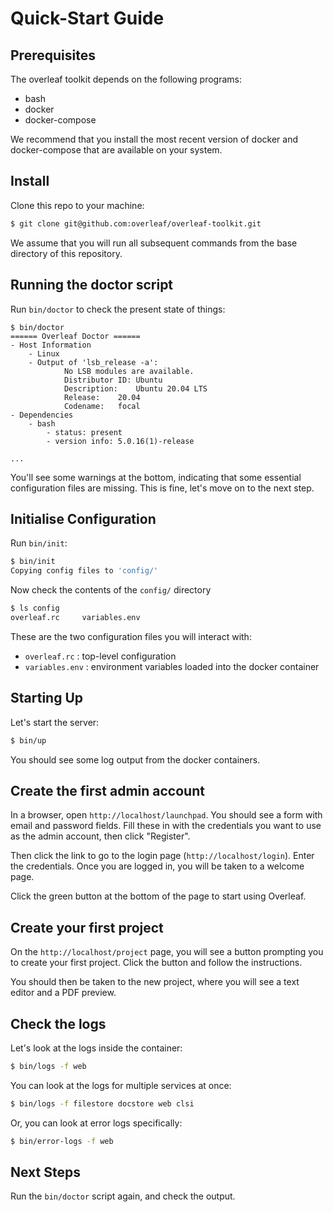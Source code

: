 # Quick-Start Guide

## Prerequisites

The overleaf toolkit depends on the following programs:

- bash
- docker
- docker-compose

We recommend that you install the most recent version of docker and docker-compose that 
are available on your system.


## Install


Clone this repo to your machine:

```sh
$ git clone git@github.com:overleaf/overleaf-toolkit.git
```

We assume that you will run all subsequent commands from the base directory of this
repository.


## Running the doctor script


Run `bin/doctor` to check the present state of things:

```
$ bin/doctor
====== Overleaf Doctor ======
- Host Information
    - Linux
    - Output of 'lsb_release -a':
            No LSB modules are available.
            Distributor ID:	Ubuntu
            Description:	Ubuntu 20.04 LTS
            Release:	20.04
            Codename:	focal
- Dependencies
    - bash
        - status: present
        - version info: 5.0.16(1)-release

...
```

You'll see some warnings at the bottom, indicating that some essential configuration files
are missing. This is fine, let's move on to the next step.



## Initialise Configuration


Run `bin/init`:

```sh
$ bin/init
Copying config files to 'config/'
```

Now check the contents of the `config/` directory

```sh
$ ls config
overleaf.rc     variables.env
```


These are the two configuration files you will interact with:

- `overleaf.rc` : top-level configuration
- `variables.env` : environment variables loaded into the docker container


## Starting Up


Let's start the server:

```sh
$ bin/up
```

You should see some log output from the docker containers.


## Create the first admin account

In a browser, open `http://localhost/launchpad`. You should see a form with email and password fields.
Fill these in with the credentials you want to use as the admin account, then click "Register".

Then click the link to go to the login page (`http://localhost/login`). Enter the credentials.
Once you are logged in, you will be taken to a welcome page.

Click the green button at the bottom of the page to start using Overleaf. 


## Create your first project

On the `http://localhost/project` page, you will see a button prompting you to create your first
project. Click the button and follow the instructions.

You should then be taken to the new project, where you will see a text editor and a PDF preview.


## Check the logs


Let's look at the logs inside the container:


```sh
$ bin/logs -f web
```


You can look at the logs for multiple services at once:

```sh
$ bin/logs -f filestore docstore web clsi
```


Or, you can look at error logs specifically:

```sh
$ bin/error-logs -f web
```


## Next Steps

Run the `bin/doctor` script again, and check the output. 
